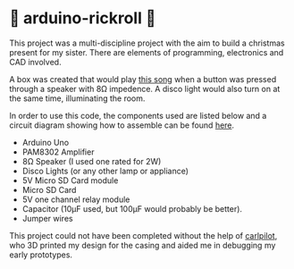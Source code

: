 # :musical_note: arduino-rickroll :musical_note:

This project was a multi-discipline project with the aim to build a christmas present for my sister.
There are elements of programming, electronics and CAD involved.

A box was created that would play [this song](https://www.youtube.com/watch?v=dQw4w9WgXcQ) when a button was pressed through a speaker with 8Ω impedence. A disco light would also turn on at the same time, illuminating the room.

In order to use this code, the components used are listed below and a circuit diagram showing how to assemble can be found [here]().
- Arduino Uno
- PAM8302 Amplifier
- 8Ω Speaker (I used one rated for 2W)
- Disco Lights (or any other lamp or appliance)
- 5V Micro SD Card module
- Micro SD Card
- 5V one channel relay module
- Capacitor (10μF used, but 100μF would probably be better).
- Jumper wires


This project could not have been completed without the help of [carlpilot](https://github.com/carlpilot), who 3D printed my design for the casing and aided me in debugging my early prototypes.
